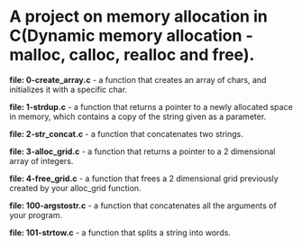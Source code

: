 # **A project on memory allocation in C(Dynamic memory allocation - malloc, calloc, realloc and free).**

**file: 0-create_array.c** -  a function that creates an array of chars, and initializes it with a specific char.

**file: 1-strdup.c** - a function that returns a pointer to a newly allocated space in memory, which contains a copy of the string given as a parameter.

**file: 2-str_concat.c** - a function that concatenates two strings.

**file: 3-alloc_grid.c** - a function that returns a pointer to a 2 dimensional array of integers.

**file: 4-free_grid.c** - a function that frees a 2 dimensional grid previously created by your alloc_grid function.

**file: 100-argstostr.c** - a function that concatenates all the arguments of your program.

**file: 101-strtow.c** - a function that splits a string into words.
